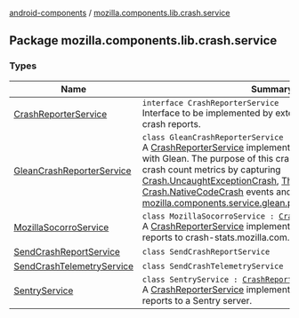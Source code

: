 [android-components](../index.md) / [mozilla.components.lib.crash.service](./index.md)

## Package mozilla.components.lib.crash.service

### Types

| Name | Summary |
|---|---|
| [CrashReporterService](-crash-reporter-service/index.md) | `interface CrashReporterService`<br>Interface to be implemented by external services that accept crash reports. |
| [GleanCrashReporterService](-glean-crash-reporter-service/index.md) | `class GleanCrashReporterService : `[`CrashReporterService`](-crash-reporter-service/index.md)<br>A [CrashReporterService](-crash-reporter-service/index.md) implementation for recording metrics with Glean.  The purpose of this crash reporter is to collect crash count metrics by capturing [Crash.UncaughtExceptionCrash](../mozilla.components.lib.crash/-crash/-uncaught-exception-crash/index.md), [Throwable](https://kotlinlang.org/api/latest/jvm/stdlib/kotlin/-throwable/index.html) and [Crash.NativeCodeCrash](../mozilla.components.lib.crash/-crash/-native-code-crash/index.md) events and record to the respective [mozilla.components.service.glean.private.CounterMetricType](../mozilla.components.service.glean.private/-counter-metric-type.md). |
| [MozillaSocorroService](-mozilla-socorro-service/index.md) | `class MozillaSocorroService : `[`CrashReporterService`](-crash-reporter-service/index.md)<br>A [CrashReporterService](-crash-reporter-service/index.md) implementation uploading crash reports to crash-stats.mozilla.com. |
| [SendCrashReportService](-send-crash-report-service/index.md) | `class SendCrashReportService` |
| [SendCrashTelemetryService](-send-crash-telemetry-service/index.md) | `class SendCrashTelemetryService` |
| [SentryService](-sentry-service/index.md) | `class SentryService : `[`CrashReporterService`](-crash-reporter-service/index.md)<br>A [CrashReporterService](-crash-reporter-service/index.md) implementation that uploads crash reports to a Sentry server. |
